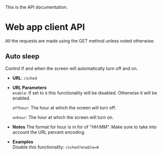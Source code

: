 This is the API documentation.

# Web app client API

All the requests are made using the GET method unless noted otherwise.

## Auto sleep
Control if and when the screen will automatically turn off and on.

- **URL**: `/sched`

- **URL Parameters**  
  `enable`: If set to `0` this functionality will be disabled. Otherwise it will be enabled.
  
  `offhour`: The hour at which the screen will turn off.
  
  `onhour`: The hour at which the screen will turn on.

- **Notes**
   The format for hour is in for of "HH:MM". Make sure to take into account the URL percent encoding.

- **Examples**  
  Disable this functionality: `/sched?enable=0`
